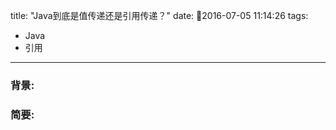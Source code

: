 title: "Java到底是值传递还是引用传递？"
date: 2016-07-05 11:14:26
tags:
- Java
- 引用
---
### 背景:


### 简要:


<!--more-->


